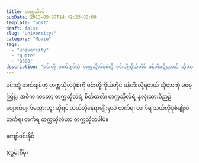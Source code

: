 ```yaml
---
title: တက္ကသိုလ်
pubDate: 2013-09-27T14:42:23+00:00
template: "post"
draft: false
slug: "university/"
category: "Movie"
tags:
  - "university"
  - "quote"
  - "8888"
description: "မင်းတို့ တက်ချင်တဲ့ တက္ကသိုလ်ပုံစံကို မင်းတို့ကိုယ်တိုင် ဖန်တီးလို့ရတယ် ဆိုတာကို မမေ့ကြနဲ့။ အဓိက ကတော့ တက္ကသိုလ်ရဲ့ စိတ်ဓာတ်၊ တက္ကသိုလ်ရဲ့ နှလုံးသားဝိဉာဉ် ပျောက်ပျက်မသွားဘူး ဆိုရင် ဘယ်လိုနေရာမျိုးမှာပဲ တက်ရ၊ တက်ရ ဘယ်လိုပုံစံမျိုးပဲ တက်ရ၊ တက်ရ တက္ကသိုလ်ဟာ တက္ကသိုလ်ပါပဲ။"
---
```


မင်းတို့ တက်ချင်တဲ့ တက္ကသိုလ်ပုံစံကို မင်းတို့ကိုယ်တိုင် ဖန်တီးလို့ရတယ် ဆိုတာကို မမေ့ကြနဲ့။ အဓိက ကတော့ တက္ကသိုလ်ရဲ့ စိတ်ဓာတ်၊ တက္ကသိုလ်ရဲ့ နှလုံးသားဝိဉာဉ် ပျောက်ပျက်မသွားဘူး ဆိုရင် ဘယ်လိုနေရာမျိုးမှာပဲ တက်ရ၊ တက်ရ ဘယ်လိုပုံစံမျိုးပဲ တက်ရ၊ တက်ရ တက္ကသိုလ်ဟာ တက္ကသိုလ်ပါပဲ။

ကျော်ဝင်းနိုင်

(လွမ်းစိမ့်)
